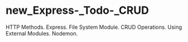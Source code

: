 # new_Express-_Todo-_CRUD
HTTP Methods. Express. File System Module. CRUD Operations. Using External Modules. Nodemon.

